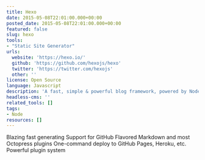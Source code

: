 ```yaml
---
title: Hexo
date: 2015-05-08T22:01:00.000+00:00
posted_date: 2015-05-08T22:01:00.000+00:00
featured: false
slug: hexo
tools:
- "Static Site Generator"
urls:
  website: 'https://hexo.io/'
  github: 'https://github.com/hexojs/hexo'
  twitter: 'https://twitter.com/hexojs'
  other: ''
license: Open Source
language: Javascript
description: 'A fast, simple & powerful blog framework, powered by Node.js.'
headless-cms: ''
related_tools: []
tags:
- Node
resources: []
---
```

Blazing fast generating
Support for GitHub Flavored Markdown and most Octopress plugins
One-command deploy to GitHub Pages, Heroku, etc.
Powerful plugin system
